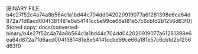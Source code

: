 [BINARY FILE: b4e27f52c4a74a8b564c1a1bd44c704dd042020919077a61281398e6ea64d872a71d6acd004f381481e8e54141ccbe99ce66a181e57c6cbfd2b1256d63f0]
Stored copy: docs/converted-binary/b4e27f52c4a74a8b564c1a1bd44c704dd042020919077a61281398e6ea64d872a71d6acd004f381481e8e54141ccbe99ce66a181e57c6cbfd2b1256d63f0
